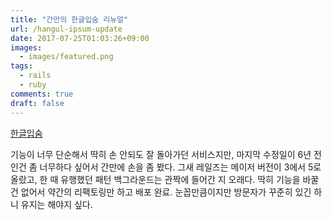 ```yaml
---
title: "간만의 한글입숨 리뉴얼"
url: /hangul-ipsum-update
date: 2017-07-25T01:03:26+09:00
images:
  - images/featured.png
tags:
  - rails
  - ruby
comments: true
draft: false
---
```


[한글입숨](https://hangul.thefron.me)

기능이 너무 단순해서 딱히 손 안되도 잘 돌아가던 서비스지만, 마지막 수정일이 6년 전인건 좀 너무하다 싶어서 간만에 손을 좀 봤다. 그새 레일즈는 메이저 버전이 3에서 5로 올랐고, 한 때 유행했던 패턴 백그라운드는 관짝에 들어간 지 오래다. 딱히 기능을 바꿀건 없어서 약간의 리팩토링만 하고 배포 완료. 눈꼽만큼이지만 방문자가 꾸준히 있긴 하니 유지는 해야지 싶다.

